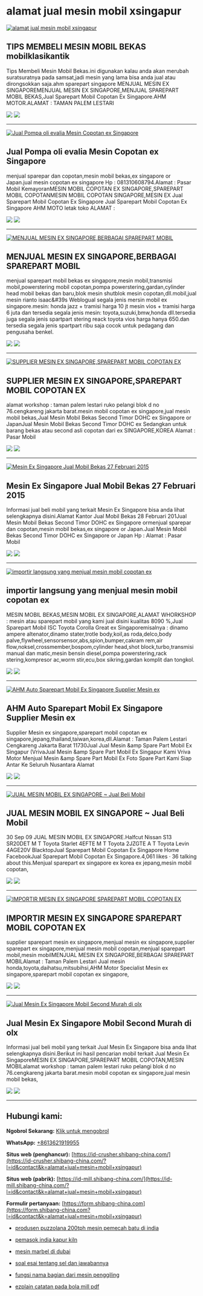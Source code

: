# alamat jual mesin mobil xsingapur

<a href="https://swt.shibang-china.com/?l=id&img&k=alamat+jual+mesin+mobil+xsingapur" target="_blank">![alamat jual mesin mobil xsingapur](http://static.shibang-china.com/all-800x300/1037.jpg)</a>

## TIPS MEMBELI MESIN MOBIL BEKAS mobilklasikantik
Tips Membeli Mesin Mobil Bekas.ini digunakan kalau anda akan merubah suratsuratnya pada samsat,jadi mesin yang lama bisa anda jual atau dirongsokkan saja.ahm sparepart singapore MENJUAL MESIN EX SINGAPOREMENJUAL MESIN EX SINGAPORE,MENJUAL SPAREPART MOBIL BEKAS,Jual Sparepart Mobil Copotan Ex Singapore.AHM MOTOR.ALAMAT : TAMAN PALEM LESTARI


<a href="https://whatsapp.shibangsoft.com/WhatsApp.php" target="_blank" title="WhatsApp">![](http://static.shibang-china.com/icon/whatsapp.png)</a> <a href="https://swt.shibang-china.com/?l=id&icon&k=alamat+jual+mesin+mobil+xsingapur" target="_blank">![](http://static.shibang-china.com/icon/chat-id.png)</a>

---

<a href="https://swt.shibang-china.com/?l=id&img&k=alamat+jual+mesin+mobil+xsingapur" target="_blank">![Jual Pompa oli evalia Mesin Copotan ex Singapore](http://static.shibang-china.com/all-800x300/1129.jpg)</a>

## Jual Pompa oli evalia Mesin Copotan ex Singapore
menjual sparepar dan copotan,mesin mobil bekas,ex singapore or Japan.jual mesin copotan ex singapore Hp : 081310608794.Alamat : Pasar Mobil KemayoranMESIN MOBIL COPOTAN EX SINGAPORE,SPAREPART MOBIL COPOTANMESIN MOBIL COPOTAN SINGAPORE,MESIN EX Jual Sparepart Mobil Copotan Ex Singapore Jual Sparepart Mobil Copotan Ex Singapore AHM MOTO letak toko ALAMAT :


<a href="https://whatsapp.shibangsoft.com/WhatsApp.php" target="_blank" title="WhatsApp">![](http://static.shibang-china.com/icon/whatsapp.png)</a> <a href="https://swt.shibang-china.com/?l=id&icon&k=alamat+jual+mesin+mobil+xsingapur" target="_blank">![](http://static.shibang-china.com/icon/chat-id.png)</a>

---

<a href="https://swt.shibang-china.com/?l=id&img&k=alamat+jual+mesin+mobil+xsingapur" target="_blank">![MENJUAL MESIN EX SINGAPORE,BERBAGAI SPAREPART MOBIL](http://static.shibang-china.com/all-800x300/975.jpg)</a>

## MENJUAL MESIN EX SINGAPORE,BERBAGAI SPAREPART MOBIL
menjual sparepart mobil bekas ex singapore,mesin mobil,transmisi mobil,powerstering mobil copotan,pompa powerstering,gardan,cylinder head mobil bekas dan baru,blok mesin shutblok mesin copotan,dll.mobil,jual mesin rianto isaac&#39s Weblogual segala jenis mersin mobil ex singapore.mesin: honda jazz + tramisi harga 10 jt mesin vios + tramisi harga 6 juta dan tersedia segala jenis mesin: toyota,suzuki,bmw,honda dll.tersedia juga segala jenis spartpart stering reack toyota vios harga hanya 650.dan tersedia segala jenis spartpart ribu saja cocok untuk pedagang dan pengusaha benkel.


<a href="https://whatsapp.shibangsoft.com/WhatsApp.php" target="_blank" title="WhatsApp">![](http://static.shibang-china.com/icon/whatsapp.png)</a> <a href="https://swt.shibang-china.com/?l=id&icon&k=alamat+jual+mesin+mobil+xsingapur" target="_blank">![](http://static.shibang-china.com/icon/chat-id.png)</a>

---

<a href="https://swt.shibang-china.com/?l=id&img&k=alamat+jual+mesin+mobil+xsingapur" target="_blank">![SUPPLIER MESIN EX SINGAPORE,SPAREPART MOBIL COPOTAN EX](http://static.shibang-china.com/all-800x300/1068.jpg)</a>

## SUPPLIER MESIN EX SINGAPORE,SPAREPART MOBIL COPOTAN EX
alamat workshop : taman palem lestari ruko pelangi blok d no 76.cengkareng jakarta barat.mesin mobil copotan ex singapore,jual mesin mobil bekas,Jual Mesin Mobil Bekas Second Timor DOHC ex Singapore or JapanJual Mesin Mobil Bekas Second Timor DOHC ex Sedangkan untuk barang bekas atau second asli copotan dari ex SINGAPORE,KOREA Alamat : Pasar Mobil


<a href="https://whatsapp.shibangsoft.com/WhatsApp.php" target="_blank" title="WhatsApp">![](http://static.shibang-china.com/icon/whatsapp.png)</a> <a href="https://swt.shibang-china.com/?l=id&icon&k=alamat+jual+mesin+mobil+xsingapur" target="_blank">![](http://static.shibang-china.com/icon/chat-id.png)</a>

---

<a href="https://swt.shibang-china.com/?l=id&img&k=alamat+jual+mesin+mobil+xsingapur" target="_blank">![Mesin Ex Singapore Jual Mobil Bekas 27 Februari 2015](http://static.shibang-china.com/all-800x300/1087.jpg)</a>

## Mesin Ex Singapore Jual Mobil Bekas 27 Februari 2015
Informasi jual beli mobil yang terkait Mesin Ex Singapore bisa anda lihat selengkapnya disini.Alamat Kantor Jual Mobil Bekas 28 Februari 201Jual Mesin Mobil Bekas Second Timor DOHC ex Singapore ormenjual sparepar dan copotan,mesin mobil bekas,ex singapore or Japan.Jual Mesin Mobil Bekas Second Timor DOHC ex Singapore or Japan Hp : Alamat : Pasar Mobil


<a href="https://whatsapp.shibangsoft.com/WhatsApp.php" target="_blank" title="WhatsApp">![](http://static.shibang-china.com/icon/whatsapp.png)</a> <a href="https://swt.shibang-china.com/?l=id&icon&k=alamat+jual+mesin+mobil+xsingapur" target="_blank">![](http://static.shibang-china.com/icon/chat-id.png)</a>

---

<a href="https://swt.shibang-china.com/?l=id&img&k=alamat+jual+mesin+mobil+xsingapur" target="_blank">![importir langsung yang menjual mesin mobil copotan ex](http://static.shibang-china.com/all-800x300/253.jpg)</a>

## importir langsung yang menjual mesin mobil copotan ex
MESIN MOBIL BEKAS,MESIN MOBIL EX SINGAPORE,ALAMAT WHORKSHOP : mesin atau sparepart mobil yang kami jual disini kualitas 8090 %,Jual Sparepart Mobil ISC Toyota Corolla Great ex Singaporemisalnya : dinamo ampere altenator,dinamo stater,trotle body,koil,as roda,delco,body palve,flywheel,sensorsensor,abs,spion,bumper,cakram rem,air flow,noksel,crossmember,bospom,cylinder head,shot block,turbo,transmisi manual dan matic,mesin bensin diesel,pompa powerstering,rack stering,kompresor ac,worm stir,ecu,box sikring,gardan komplit dan tongkol.


<a href="https://whatsapp.shibangsoft.com/WhatsApp.php" target="_blank" title="WhatsApp">![](http://static.shibang-china.com/icon/whatsapp.png)</a> <a href="https://swt.shibang-china.com/?l=id&icon&k=alamat+jual+mesin+mobil+xsingapur" target="_blank">![](http://static.shibang-china.com/icon/chat-id.png)</a>

---

<a href="https://swt.shibang-china.com/?l=id&img&k=alamat+jual+mesin+mobil+xsingapur" target="_blank">![AHM Auto Sparepart Mobil Ex Singapore Supplier Mesin ex](http://static.shibang-china.com/all-800x300/217.jpg)</a>

## AHM Auto Sparepart Mobil Ex Singapore Supplier Mesin ex
Supplier Mesin ex singapore,sparepart mobil copotan ex singapore,jepang,thailand,taiwan,korea,dll.Alamat : Taman Palem Lestari Cengkareng Jakarta Barat 11730Jual Jual Mesin &amp Spare Part Mobil Ex Singapur (VrivaJual Mesin &amp Spare Part Mobil Ex Singapur Kami Vriva Motor Menjual Mesin &amp Spare Part Mobil Ex Foto Spare Part Kami Siap Antar Ke Seluruh Nusantara Alamat


<a href="https://whatsapp.shibangsoft.com/WhatsApp.php" target="_blank" title="WhatsApp">![](http://static.shibang-china.com/icon/whatsapp.png)</a> <a href="https://swt.shibang-china.com/?l=id&icon&k=alamat+jual+mesin+mobil+xsingapur" target="_blank">![](http://static.shibang-china.com/icon/chat-id.png)</a>

---

<a href="https://swt.shibang-china.com/?l=id&img&k=alamat+jual+mesin+mobil+xsingapur" target="_blank">![JUAL MESIN MOBIL EX SINGAPORE ~ Jual Beli Mobil](http://static.shibang-china.com/all-800x300/1217.jpg)</a>

## JUAL MESIN MOBIL EX SINGAPORE ~ Jual Beli Mobil
30 Sep 09 JUAL MESIN MOBIL EX SINGAPORE.Halfcut Nissan S13 SR20DET M T Toyota Starlet 4EFTE M T Toyota 2JZGTE A T Toyota Levin 4AGE20V BlacktopJual Sparepart Mobil Copotan Ex Singapore Home FacebookJual Sparepart Mobil Copotan Ex Singapore.4,061 likes · 36 talking about this.Menjual sparepart ex singapore ex korea ex jepang,mesin mobil copotan,


<a href="https://whatsapp.shibangsoft.com/WhatsApp.php" target="_blank" title="WhatsApp">![](http://static.shibang-china.com/icon/whatsapp.png)</a> <a href="https://swt.shibang-china.com/?l=id&icon&k=alamat+jual+mesin+mobil+xsingapur" target="_blank">![](http://static.shibang-china.com/icon/chat-id.png)</a>

---

<a href="https://swt.shibang-china.com/?l=id&img&k=alamat+jual+mesin+mobil+xsingapur" target="_blank">![IMPORTIR MESIN EX SINGAPORE SPAREPART MOBIL COPOTAN EX](http://static.shibang-china.com/all-800x300/1448.jpg)</a>

## IMPORTIR MESIN EX SINGAPORE SPAREPART MOBIL COPOTAN EX
supplier sparepart mesin ex singapore,menjual mesin ex singapore,supplier sparepart ex singapore,menjual mesin mobil copotan,menjual sparepart mobil,mesin mobilMENJUAL MESIN EX SINGAPORE,BERBAGAI SPAREPART MOBILAlamat : Taman Palem Lestari Jual mesin honda,toyota,daihatsu,mitsubihsi,AHM Motor Specialist Mesin ex singapore,sparepart mobil copotan ex singapore,


<a href="https://whatsapp.shibangsoft.com/WhatsApp.php" target="_blank" title="WhatsApp">![](http://static.shibang-china.com/icon/whatsapp.png)</a> <a href="https://swt.shibang-china.com/?l=id&icon&k=alamat+jual+mesin+mobil+xsingapur" target="_blank">![](http://static.shibang-china.com/icon/chat-id.png)</a>

---

<a href="https://swt.shibang-china.com/?l=id&img&k=alamat+jual+mesin+mobil+xsingapur" target="_blank">![Jual Mesin Ex Singapore Mobil Second Murah di olx](http://static.shibang-china.com/all-800x300/996.jpg)</a>

## Jual Mesin Ex Singapore Mobil Second Murah di olx
Informasi jual beli mobil yang terkait Jual Mesin Ex Singapore bisa anda lihat selengkapnya disini.Berikut ini hasil pencarian mobil terkait Jual Mesin Ex SingaporeMESIN EX SINGAPORE,SPAREPART MOBIL COPOTAN,MESIN MOBILalamat workshop : taman palem lestari ruko pelangi blok d no 76.cengkareng jakarta barat.mesin mobil copotan ex singapore,jual mesin mobil bekas,


<a href="https://whatsapp.shibangsoft.com/WhatsApp.php" target="_blank" title="WhatsApp">![](http://static.shibang-china.com/icon/whatsapp.png)</a> <a href="https://swt.shibang-china.com/?l=id&icon&k=alamat+jual+mesin+mobil+xsingapur" target="_blank">![](http://static.shibang-china.com/icon/chat-id.png)</a>

---
## Hubungi kami:

**Ngobrol Sekarang:** [Klik untuk mengobrol](https://swt.shibang-china.com?l=id&contact&k=alamat+jual+mesin+mobil+xsingapur)

**WhatsApp:**  [+8613621919955](https://whatsapp.shibangsoft.com/WhatsApp.php)

**Situs web (penghancur):** [https://id-crusher.shibang-china.com/](https://id-crusher.shibang-china.com/?l=id&contact&k=alamat+jual+mesin+mobil+xsingapur)

**Situs web (pabrik):** [https://id-mill.shibang-china.com/](https://id-mill.shibang-china.com/?l=id&contact&k=alamat+jual+mesin+mobil+xsingapur)

**Formulir pertanyaan:** [https://form.shibang-china.com](https://form.shibang-china.com?l=id&contact&k=alamat+jual+mesin+mobil+xsingapur)

* [produsen puzzolana 200tph mesin pemecah batu di india](../38/produsen%20puzzolana%20200tph%20mesin%20pemecah%20batu%20di%20india.md)

* [pemasok india kapur kiln](../40/pemasok%20india%20kapur%20kiln.md)

* [mesin marbel di dubai](../33/mesin%20marbel%20di%20dubai.md)

* [soal esai tentang sel dan jawabannya](../32/soal%20esai%20tentang%20sel%20dan%20jawabannya.md)

* [fungsi nama bagian dari mesin penggiling](../38/fungsi%20nama%20bagian%20dari%20mesin%20penggiling.md)

* [ezplain catatan pada bola mill pdf](../35/ezplain%20catatan%20pada%20bola%20mill%20pdf.md)